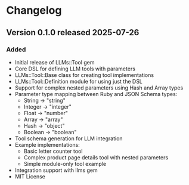 # Changelog

## Version 0.1.0 released 2025-07-26

### Added
- Initial release of LLMs::Tool gem
- Core DSL for defining LLM tools with parameters
- LLMs::Tool::Base class for creating tool implementations
- LLMs::Tool::Definition module for using just the DSL
- Support for complex nested parameters using Hash and Array types
- Parameter type mapping between Ruby and JSON Schema types:
  - String → "string"
  - Integer → "integer" 
  - Float → "number"
  - Array → "array"
  - Hash → "object"
  - Boolean → "boolean"
- Tool schema generation for LLM integration
- Example implementations:
  - Basic letter counter tool
  - Complex product page details tool with nested parameters
  - Simple module-only tool example
- Integration support with llms gem
- MIT License
